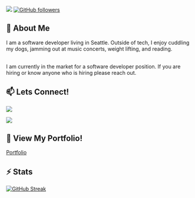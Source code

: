 <!-- <div align='center' class='row'>
    <h1 class='col-6'>CHRIS HONG</h1> -->

![](https://komarev.com/ghpvc/?username=c1008h) 
[![GitHub followers](https://img.shields.io/github/followers/c1008h.svg?style=social&label=Follow)](https://github.com/c1008h?tab=followers)

<!-- </div> -->

## 👀 About Me
I am a software developer living in Seattle. Outside of tech, I enjoy cuddling my dogs, jamming out at music concerts, weight lifting, and reading. 

<br/>
I am currently in the market for a software developer position. If you are hiring or know anyone who is hiring please reach out.

## 📫 Lets Connect!

<a href='mailto:hongchris97@gmail.com'><img src='https://img.shields.io/badge/Gmail-D14836?style=for-the-badge&logo=gmail&logoColor=white'/></a>

<a href='https://www.linkedin.com/in/hong-chris/' target=”_blank”><img src='https://img.shields.io/badge/LinkedIn-0077B5?style=for-the-badge&logo=linkedin&logoColor=white'/></a>

## 📁 View My Portfolio!

<a href='https://thechrishong.com' target=”_blank”>Portfolio</a>
<!-- <br/> -->

<!-- ## 💻 I'm Currently Working On
<ul>
    <li>Hackathon Projects</li>
    <li></li>
</ul> -->

## ⚡ Stats
[![GitHub Streak](https://streak-stats.demolab.com?user=c1008h&theme=blueberry_duo)](https://git.io/streak-stats) 

<!-- 
[![Chris's GitHub stats](https://github-readme-stats-git-masterrstaa-rickstaa.vercel.app/api?username=c1008h&theme=rose_pine)](https://github.com/c1008h/github-readme-stats) -->

<!-- [![Top Langs](https://github-readme-stats.vercel.app/api/top-langs/?username=c1008h&theme=vision-friendly-dark)](https://github.com/anuraghazra/github-readme-stats) -->
